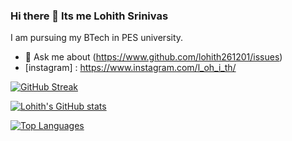 ### Hi there 👋 Its me Lohith Srinivas


I am pursuing my BTech in PES university.

- 💬 Ask me about (https://www.github.com/lohith261201/issues)
- [instagram] : https://www.instagram.com/l_oh_i_th/


[![GitHub Streak](http://github-readme-streak-stats.herokuapp.com?user=lohith261201&theme=radical&hide_border=true&date_format=M%20j%5B%2C%20Y%5D)](https://git.io/streak-stats)

[![Lohith's GitHub stats](https://github-readme-stats.vercel.app/api?username=lohith261201)](https://github.com/lohith261201/github-readme-stats)

[![Top Languages](https://github-readme-stats.vercel.app/api/top-langs/?username=lohith261201)](https://github.com/lohith261201/github-readme-stats)


